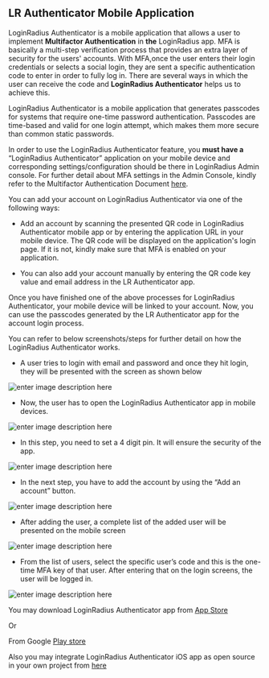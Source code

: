 ## LR Authenticator Mobile Application

LoginRadius Authenticator is a mobile application that allows a user to implement **Multifactor Authentication** in **the** LoginRadius app. MFA is basically a multi-step verification process that provides an extra layer of security for the users' accounts. With MFA,once the user enters their login credentials or selects a social login, they are sent a specific authentication code to enter in order to fully log in. There are several ways in which the user can receive the code and **LoginRadius Authenticator** helps us to achieve this.

LoginRadius Authenticator is a mobile application that generates passcodes for systems that require one-time password authentication. Passcodes are time-based and valid for one login attempt, which makes them more secure than common static passwords.

In order to use the LoginRadius Authenticator feature, you **must have a** “LoginRadius Authenticator” application on your mobile device and corresponding settings/configuration should be there in LoginRadius Admin console. For further detail about MFA settings in the Admin Console, kindly refer to the Multifactor Authentication Document [here](/api/v2/admin-console/platform-security/multi-factor-auth/).

You can add your account on LoginRadius Authenticator via one of the following ways:

- Add an account by scanning the presented QR code in LoginRadius Authenticator mobile app or by entering the application URL in your mobile device. The QR code will be displayed on the application's login page. If it is not, kindly make sure that MFA is enabled on your application.


 - You can also add your account manually by entering the QR code key value and email address in the LR Authenticator app. 

Once you have finished one of the above processes for LoginRadius Authenticator, your mobile device will be linked to your account. Now, you can use the passcodes generated by the LR Authenticator app for the account login process.

You can refer to below screenshots/steps for further detail on how the LoginRadius Authenticator works.

 - A user tries to login with email and password and once they hit login, they will be presented with the screen as shown below

![enter image description here](https://apidocs.lrcontent.com/images/lrapp1_309635dbacaa67718d2.53136488.png "enter image title here")


 - Now, the user has to open the LoginRadius Authenticator app in mobile devices.

 ![enter image description here](https://apidocs.lrcontent.com/images/LRapp2_289855dbacae1b33e43.07550858.png "enter image title here")




 - In this step, you need to set a 4 digit pin. It will ensure the security of the app. 

  ![enter image description here](https://apidocs.lrcontent.com/images/lrapp3_124055dbacb1d096903.91483359.png "enter image title here")





 - In the next step, you have to add the account by using the “Add an account” button.

 ![enter image description here](https://apidocs.lrcontent.com/images/lrapp4_162665dbacb6205d911.05919260.png "enter image title here")


 - After adding the user, a complete list of the added user will be presented on the mobile screen

 ![enter image description here](https://apidocs.lrcontent.com/images/lrapp5_74535dbacb8c1e5070.99722277.png "enter image title here")

 - From the list of users, select the specific user’s code and this is the one-time MFA key of that user. After entering that on the login screens, the user will be logged in.

 ![enter image description here](https://apidocs.lrcontent.com/images/lrapp6_205785dbacbc815cd34.86208059.png "enter image title here")

 You may download LoginRadius Authenticator app from [App Store](https://apps.apple.com/us/app/loginradius-authenticator/id1546040932)
 
 Or 
 
 From Google [Play store](https://play.google.com/store/apps/details?id=com.loginradius.authenticator)

 Also you may integrate LoginRadius Authenticator iOS app as open source in your own project from [here](https://github.com/LoginRadius/authenticator-ios)

